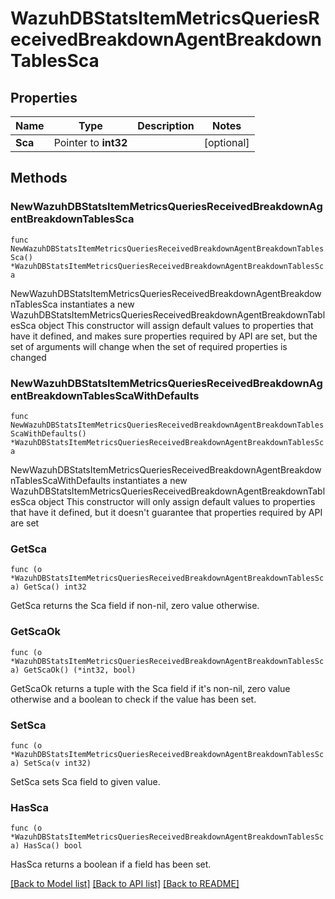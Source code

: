 # WazuhDBStatsItemMetricsQueriesReceivedBreakdownAgentBreakdownTablesSca

## Properties

Name | Type | Description | Notes
------------ | ------------- | ------------- | -------------
**Sca** | Pointer to **int32** |  | [optional] 

## Methods

### NewWazuhDBStatsItemMetricsQueriesReceivedBreakdownAgentBreakdownTablesSca

`func NewWazuhDBStatsItemMetricsQueriesReceivedBreakdownAgentBreakdownTablesSca() *WazuhDBStatsItemMetricsQueriesReceivedBreakdownAgentBreakdownTablesSca`

NewWazuhDBStatsItemMetricsQueriesReceivedBreakdownAgentBreakdownTablesSca instantiates a new WazuhDBStatsItemMetricsQueriesReceivedBreakdownAgentBreakdownTablesSca object
This constructor will assign default values to properties that have it defined,
and makes sure properties required by API are set, but the set of arguments
will change when the set of required properties is changed

### NewWazuhDBStatsItemMetricsQueriesReceivedBreakdownAgentBreakdownTablesScaWithDefaults

`func NewWazuhDBStatsItemMetricsQueriesReceivedBreakdownAgentBreakdownTablesScaWithDefaults() *WazuhDBStatsItemMetricsQueriesReceivedBreakdownAgentBreakdownTablesSca`

NewWazuhDBStatsItemMetricsQueriesReceivedBreakdownAgentBreakdownTablesScaWithDefaults instantiates a new WazuhDBStatsItemMetricsQueriesReceivedBreakdownAgentBreakdownTablesSca object
This constructor will only assign default values to properties that have it defined,
but it doesn't guarantee that properties required by API are set

### GetSca

`func (o *WazuhDBStatsItemMetricsQueriesReceivedBreakdownAgentBreakdownTablesSca) GetSca() int32`

GetSca returns the Sca field if non-nil, zero value otherwise.

### GetScaOk

`func (o *WazuhDBStatsItemMetricsQueriesReceivedBreakdownAgentBreakdownTablesSca) GetScaOk() (*int32, bool)`

GetScaOk returns a tuple with the Sca field if it's non-nil, zero value otherwise
and a boolean to check if the value has been set.

### SetSca

`func (o *WazuhDBStatsItemMetricsQueriesReceivedBreakdownAgentBreakdownTablesSca) SetSca(v int32)`

SetSca sets Sca field to given value.

### HasSca

`func (o *WazuhDBStatsItemMetricsQueriesReceivedBreakdownAgentBreakdownTablesSca) HasSca() bool`

HasSca returns a boolean if a field has been set.


[[Back to Model list]](../README.md#documentation-for-models) [[Back to API list]](../README.md#documentation-for-api-endpoints) [[Back to README]](../README.md)


